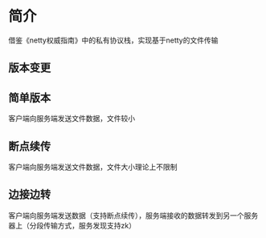 # 简介

借鉴《netty权威指南》中的私有协议栈，实现基于netty的文件传输

## 版本变更

## 简单版本

客户端向服务端发送文件数据，文件较小

## 断点续传

客户端向服务端发送文件数据，文件大小理论上不限制

## 边接边转

客户端向服务端发送数据（支持断点续传），服务端接收的数据转发到另一个服务器上（分段传输方式，服务发现支持zk）